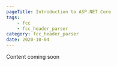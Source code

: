 ```yaml
---
pageTitle: Introduction to ASP.NET Core
tags:
    - fcc
    - fcc_header_parser
category: fcc_header_parser
date: 2020-10-04
---
```


Content coming soon